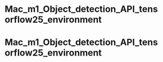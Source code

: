 # Mac_m1_Object_detection_API_tensorflow25_environment
# Mac_m1_Object_detection_API_tensorflow25_environment
